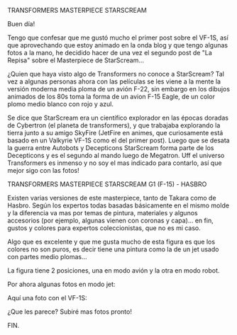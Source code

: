 TRANSFORMERS MASTERPIECE STARSCREAM

Buen día!

Tengo que confesar que me gustó mucho el primer post sobre el VF-1S, así que aprovechando que estoy animado en la onda blog y que tengo algunas fotos a la mano, he decidido hacer de una vez el segundo post de "La Repisa" sobre el Masterpiece de StarScream...

¿Quien que haya visto algo de Transformers no conoce a StarScream? Tal vez a algunas personas ahora con las películas se les viene a la mente la versión moderna media ploma de un avión F-22, sin embargo en los dibujos animados de los 80s toma la forma de un avion F-15 Eagle, de un color plomo medio blanco con rojo y azul.

Se dice que StarScream era un científico explorador en las épocas doradas de Cybertron (el planeta de transformers), y que trabajaba explorando la tierra junto a su amigo SkyFire (JetFire en animes, que curiosamente está basado en un Valkyrie VF-1S como el del primer post).  Luego que se desata la guerra entre Autobots y Decepticons StarScream forma parte de los Decepticons y es el segundo al mando luego de Megatron. Uff el universo Transformers es inmenso y no soy el mas indicado para contarlo, así que mejor sigo con las fotos!


TRANSFORMERS MASTERPIECE STARSCREAM G1 (F-15) - HASBRO

Existen varias versiones de este masterpiece, tanto de Takara como de Hasbro. Según los expertos todas basadas básicamente en el mismo molde y la diferencia va mas por temas de pintura, materiales y algunos accesorios (por ejemplo, algunas vienen con coronas y capa)... en fin, gustos y colores para expertos coleccionistas, que no es mi caso.

Algo que es excelente y que me gusta mucho de esta figura es que los colores no son puros, es decir tiene una pintura como la de un jet usado con partes medio plomas...

La figura tiene 2 posiciones, una en modo avión y la otra en modo robot. 

Por ahora algunas fotos en modo jet:

Aquí una foto con el VF-1S:

¿Que les parece? Subiré mas fotos pronto!

FIN.
